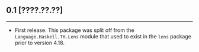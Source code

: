 ## 0.1 [????.??.??]
-------------------
* First release. This package was split off from the `Language.Haskell.TH.Lens`
  module that used to exist in the `lens` package prior to version 4.18.
